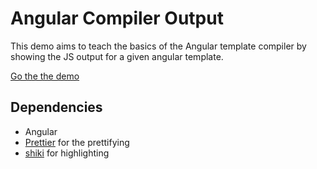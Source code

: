 # Angular Compiler Output

This demo aims to teach the basics of the Angular template compiler by showing the JS output for a given angular template.

[Go the the demo](https://jeanmeche.github.io/angular-compiler-output/)

## Dependencies

* Angular
* [Prettier](https://prettier.io/) for the prettifying
* [shiki](https://github.com/shikijs/shiki) for highlighting
